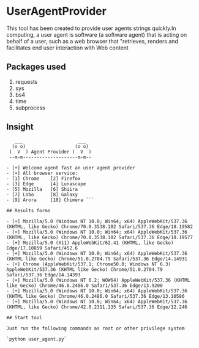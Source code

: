 # UserAgentProvider

This tool has been created to provide user agents strings quickly.In computing, a user agent is software (a software agent) that is acting on behalf of a user, such as a web browser that "retrieves, renders and facilitates end user interaction with Web content

## Packages used

1. requests
2. sys
3. bs4
4. time
5. subprocess

## Insight
 ```
    ___                    ___  
   (o o)                  (o o) 
  (  V  ) Agent Provider (  V  )
  --m-m--------------------m-m--

- [+] Welcome agent fast an user agent provider
- [+] All browser service:
- [1] Chrome    [2] Firefox
- [3] Edge      [4] Lunascape
- [5] Mozilla   [6] Shiira
- [7] Lobo      [8] Galaxy
- [9] Arora     [10] Chimera ```

## Results forms

- [+] Mozilla/5.0 (Windows NT 10.0; Win64; x64) AppleWebKit/537.36 (KHTML, like Gecko) Chrome/70.0.3538.102 Safari/537.36 Edge/18.19582
- [+] Mozilla/5.0 (Windows NT 10.0; Win64; x64) AppleWebKit/537.36 (KHTML, like Gecko) Chrome/70.0.3538.102 Safari/537.36 Edge/18.19577
- [+] Mozilla/5.0 (X11) AppleWebKit/62.41 (KHTML, like Gecko) Edge/17.10859 Safari/452.6
- [+] Mozilla/5.0 (Windows NT 10.0; Win64; x64) AppleWebKit/537.36 (KHTML like Gecko) Chrome/51.0.2704.79 Safari/537.36 Edge/14.14931
- [+] Chrome (AppleWebKit/537.1; Chrome50.0; Windows NT 6.3) AppleWebKit/537.36 (KHTML like Gecko) Chrome/51.0.2704.79 Safari/537.36 Edge/14.14393  
- [+] Mozilla/5.0 (Windows NT 6.2; WOW64) AppleWebKit/537.36 (KHTML like Gecko) Chrome/46.0.2486.0 Safari/537.36 Edge/13.9200
- [+] Mozilla/5.0 (Windows NT 10.0; Win64; x64) AppleWebKit/537.36 (KHTML like Gecko) Chrome/46.0.2486.0 Safari/537.36 Edge/13.10586
- [+] Mozilla/5.0 (Windows NT 10.0; Win64; x64) AppleWebKit/537.36 (KHTML, like Gecko) Chrome/42.0.2311.135 Safari/537.36 Edge/12.246

## Start tool

Just run the following commands as root or other privilege system

`python user_agent.py`


